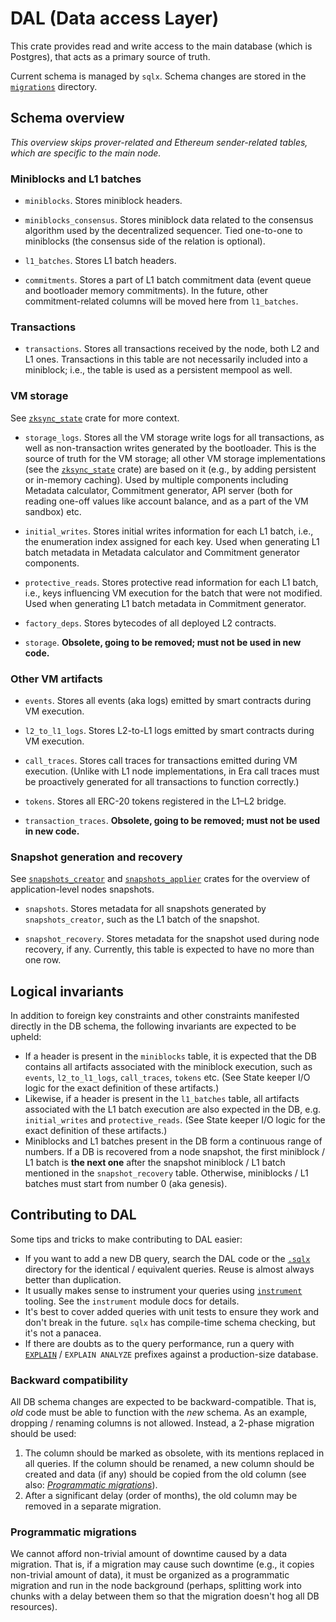 # DAL (Data access Layer)

This crate provides read and write access to the main database (which is Postgres), that acts as a primary source of
truth.

Current schema is managed by `sqlx`. Schema changes are stored in the [`migrations`](migrations) directory.

## Schema overview

_This overview skips prover-related and Ethereum sender-related tables, which are specific to the main node._

### Miniblocks and L1 batches

- `miniblocks`. Stores miniblock headers.

- `miniblocks_consensus`. Stores miniblock data related to the consensus algorithm used by the decentralized sequencer.
  Tied one-to-one to miniblocks (the consensus side of the relation is optional).

- `l1_batches`. Stores L1 batch headers.

- `commitments`. Stores a part of L1 batch commitment data (event queue and bootloader memory commitments). In the
  future, other commitment-related columns will be moved here from `l1_batches`.

### Transactions

- `transactions`. Stores all transactions received by the node, both L2 and L1 ones. Transactions in this table are not
  necessarily included into a miniblock; i.e., the table is used as a persistent mempool as well.

### VM storage

See [`zksync_state`] crate for more context.

- `storage_logs`. Stores all the VM storage write logs for all transactions, as well as non-transaction writes generated
  by the bootloader. This is the source of truth for the VM storage; all other VM storage implementations (see the
  [`zksync_state`] crate) are based on it (e.g., by adding persistent or in-memory caching). Used by multiple components
  including Metadata calculator, Commitment generator, API server (both for reading one-off values like account balance,
  and as a part of the VM sandbox) etc.

- `initial_writes`. Stores initial writes information for each L1 batch, i.e., the enumeration index assigned for each
  key. Used when generating L1 batch metadata in Metadata calculator and Commitment generator components.

- `protective_reads`. Stores protective read information for each L1 batch, i.e., keys influencing VM execution for the
  batch that were not modified. Used when generating L1 batch metadata in Commitment generator.

- `factory_deps`. Stores bytecodes of all deployed L2 contracts.

- `storage`. **Obsolete, going to be removed; must not be used in new code.**

### Other VM artifacts

- `events`. Stores all events (aka logs) emitted by smart contracts during VM execution.

- `l2_to_l1_logs`. Stores L2-to-L1 logs emitted by smart contracts during VM execution.

- `call_traces`. Stores call traces for transactions emitted during VM execution. (Unlike with L1 node implementations,
  in Era call traces must be proactively generated for all transactions to function correctly.)

- `tokens`. Stores all ERC-20 tokens registered in the L1–L2 bridge.

- `transaction_traces`. **Obsolete, going to be removed; must not be used in new code.**

### Snapshot generation and recovery

See [`snapshots_creator`] and [`snapshots_applier`] crates for the overview of application-level nodes snapshots.

- `snapshots`. Stores metadata for all snapshots generated by `snapshots_creator`, such as the L1 batch of the snapshot.

- `snapshot_recovery`. Stores metadata for the snapshot used during node recovery, if any. Currently, this table is
  expected to have no more than one row.

## Logical invariants

In addition to foreign key constraints and other constraints manifested directly in the DB schema, the following
invariants are expected to be upheld:

- If a header is present in the `miniblocks` table, it is expected that the DB contains all artifacts associated with
  the miniblock execution, such as `events`, `l2_to_l1_logs`, `call_traces`, `tokens` etc. (See State keeper I/O logic
  for the exact definition of these artifacts.)
- Likewise, if a header is present in the `l1_batches` table, all artifacts associated with the L1 batch execution are
  also expected in the DB, e.g. `initial_writes` and `protective_reads`. (See State keeper I/O logic for the exact
  definition of these artifacts.)
- Miniblocks and L1 batches present in the DB form a continuous range of numbers. If a DB is recovered from a node
  snapshot, the first miniblock / L1 batch is **the next one** after the snapshot miniblock / L1 batch mentioned in the
  `snapshot_recovery` table. Otherwise, miniblocks / L1 batches must start from number 0 (aka genesis).

## Contributing to DAL

Some tips and tricks to make contributing to DAL easier:

- If you want to add a new DB query, search the DAL code or the [`.sqlx`](.sqlx) directory for the identical /
  equivalent queries. Reuse is almost always better than duplication.
- It usually makes sense to instrument your queries using [`instrument`](src/instrument.rs) tooling. See the
  `instrument` module docs for details.
- It's best to cover added queries with unit tests to ensure they work and don't break in the future. `sqlx` has
  compile-time schema checking, but it's not a panacea.
- If there are doubts as to the query performance, run a query with [`EXPLAIN`] / `EXPLAIN ANALYZE` prefixes against a
  production-size database.

### Backward compatibility

All DB schema changes are expected to be backward-compatible. That is, _old_ code must be able to function with the
_new_ schema. As an example, dropping / renaming columns is not allowed. Instead, a 2-phase migration should be used:

1. The column should be marked as obsolete, with its mentions replaced in all queries. If the column should be renamed,
   a new column should be created and data (if any) should be copied from the old column (see also:
   [_Programmatic migrations_](#programmatic-migrations)).
2. After a significant delay (order of months), the old column may be removed in a separate migration.

### Programmatic migrations

We cannot afford non-trivial amount of downtime caused by a data migration. That is, if a migration may cause such
downtime (e.g., it copies non-trivial amount of data), it must be organized as a programmatic migration and run in the
node background (perhaps, splitting work into chunks with a delay between them so that the migration doesn't hog all DB
resources).

[`zksync_state`]: ../state
[`snapshots_creator`]: ../../bin/snapshots_creator
[`snapshots_applier`]: ../snapshots_applier
[`EXPLAIN`]: https://www.postgresql.org/docs/14/sql-explain.html

